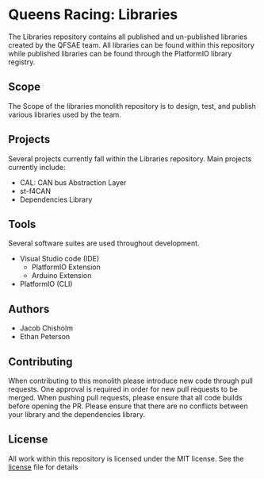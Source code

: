 # Queens Racing: Libraries
The Libraries repository contains all published and un-published libraries created by the QFSAE team. All libraries can be found within this repository while published libraries can be found through the PlatformIO library registry.

## Scope

The Scope of the libraries monolith repository is to design, test, and publish various libraries used by the team.

## Projects

Several projects currently fall within the Libraries repository.
Main projects currently include:
- CAL: CAN bus Abstraction Layer
- st-f4CAN
- Dependencies Library

## Tools

Several software suites are used throughout development.
- Visual Studio code (IDE)
    - PlatformIO Extension
    - Arduino Extension
- PlatformIO (CLI)

## Authors
- Jacob Chisholm
- Ethan Peterson

## Contributing
When contributing to this monolith please introduce new code through pull requests. One approval is required in order for new pull requests to be merged. When pushing pull requests, please ensure that all code builds before opening the PR. Please ensure that there are no conflicts between your library and the dependencies library.

## License
All work within this repository is licensed under the MIT license.  See the [license](./LICENSE) file for details